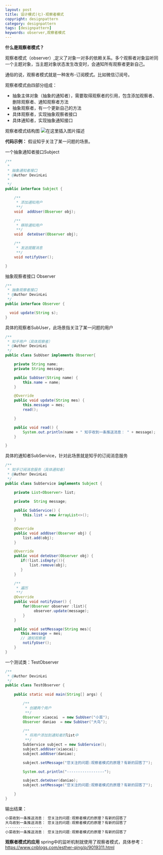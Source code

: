 ```yaml
---
layout: post
title: 设计模式(七)-观察者模式
copyright: designpattern 
category: designpattern
tags: [designpattern]
keywords: observer,观察者模式
---
```

**什么是观察者模式？**

观察者模式（observer）,定义了对象一对多的依赖关系。多个观察者对象监听同一个主题对象，当主题对象状态发生改变时，会通知所有观察者更新自己。

通俗的说，观察者模式就是一种发布-订阅模式。比如微信订阅号。

观察者模式由四部分组成：
* 抽象主体对象（抽象的通知者），需要取得观察者的引用，包含添加观察者、删除观察者、通知观察者方法
* 抽象观察者，有一个更新自己的方法
* 具体观察者，实现抽象观察者接口
* 具体通知者，实现抽象通知接口

观察者模式结构图
![在这里插入图片描述](https://img-blog.csdnimg.cn/20190609091259201.png?x-oss-process=image/watermark,type_ZmFuZ3poZW5naGVpdGk,shadow_10,text_aHR0cHM6Ly9ibG9nLmNzZG4ubmV0L3FxXzMyNzM2OTQ3,size_16,color_FFFFFF,t_70)


**代码示例：**
假设知乎关注了某一问题的场景。

一个抽象通知者接口Subject
```java
/**
 *
 * 抽象通知者接口
 * @Author DevinLei
 *
 */
public interface Subject {

    /**
     * 添加通知用户
     **/
    void  addUser(Observer obj);

    /**
     * 移除通知用户
     **/
    void  deteUser(Observer obj);

    /**
     * 发送提醒消息
     **/
    void notifyUser();

}
```
抽象观察者接口 Observer

```java
/**
 * 抽象观察者接口
 * @Author DevinLei
 */
public interface Observer {

  void update(String s);
}

```
具体的观察者SubUser，此场景指关注了某一问题的用户

```java
/**
 * 知乎用户（具体观察者）
 * @Author DevinLei
 */
public class SubUser implements Observer{

    private String name;
    private String message;

    public SubUser(String name) {
        this.name = name;
    }

    @Override
    public void update(String mes) {
        this.message = mes;
        read();

    }

    public void read() {
        System.out.println(name + " 知乎收到一条推送消息： " + message);
    }

}
```
具体的通知者SubService，针对此场景就是知乎的订阅消息服务

```java
/**
 * 知乎订阅消息服务（具体通知者）
 * @Author DevinLei
 */
public class SubService implements Subject {

    private List<Observer> list;

    private  String message;
    
    public SubService() {
        this.list = new ArrayList<>();
    }

    @Override
    public void addUser(Observer obj) {
        list.add(obj);
    }

    @Override
    public void deteUser(Observer obj) {
       if(!list.isEmpty()){
           list.remove(obj);
       }
    }

    /**
     * 遍历
     **/
    @Override
    public void notifyUser() {
        for(Observer observer :list){
             observer.update(message);
        }
    }

    public void setMessage(String mes){
       this.message = mes;
       // 通知观察者
        notifyUser();
    }
}
```
一个测试类：TestObserver

```java
/**
 * @Author DevinLei
 */
public class TestObserver {
    
    public static void main(String[] args) {

        /**
         * 创建两个用户
         **/
        Observer xiaocai  = new SubUser("小菜");
        Observer daniao  = new SubUser("大鸟");

        /**
         * 将用户添加到通知者的list中
         **/
        SubService subject = new SubService();
        subject.addUser(xiaocai);
        subject.addUser(daniao);

        subject.setMessage("您关注的问题:观察者模式的原理？有新的回答了");

        System.out.println("-----------------");

        subject.deteUser(daniao);
        subject.setMessage("您关注的问题:观察者模式的原理？有新的回答了");

    }
}
```
输出结果：

```java
小菜收到一条推送消息： 您关注的问题:观察者模式的原理？有新的回答了
大鸟收到一条推送消息： 您关注的问题:观察者模式的原理？有新的回答了
-----------------
小菜收到一条推送消息： 您关注的问题:观察者模式的原理？有新的回答了
```

**观察者模式的应用**
spring中的监听机制就使用了观察者模式，具体参考：
https://www.cnblogs.com/esther-qing/p/9019311.html



